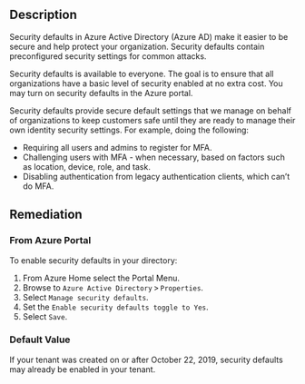 ## Description

Security defaults in Azure Active Directory (Azure AD) make it easier to be secure and help protect your organization. Security defaults contain preconfigured security settings for common attacks.

Security defaults is available to everyone. The goal is to ensure that all organizations have a basic level of security enabled at no extra cost. You may turn on security defaults in the Azure portal.

Security defaults provide secure default settings that we manage on behalf of organizations to keep customers safe until they are ready to manage their own identity security settings.
For example, doing the following:
- Requiring all users and admins to register for MFA.
- Challenging users with MFA - when necessary, based on factors such as location, device, role, and task.
- Disabling authentication from legacy authentication clients, which can’t do MFA.

## Remediation

### From Azure Portal

To enable security defaults in your directory:

1. From Azure Home select the Portal Menu.
2. Browse to `Azure Active Directory` > `Properties`.
3. Select `Manage security defaults`.
4. Set the `Enable security defaults toggle to Yes`.
5. Select `Save`.

### Default Value

If your tenant was created on or after October 22, 2019, security defaults may already be enabled in your tenant.
